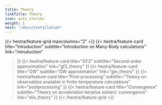```yaml
---
title: Theory
linkTitle: Theory
icon: auto_stories
weight: 1
next: "/docs/installation"
---
```



{{< hextra/feature-grid maxcolumns="2" >}}
  {{< hextra/feature-card
    title="Introduction"
    subtitle="Introduction on Many-Body calculations"
    link="introduction"
  >}}
  {{< hextra/feature-card
    title="GF2"
    subtitle="Second-order approximation"
    link="gf2_theory"
  >}}
  {{< hextra/feature-card
    title="GW"
    subtitle="GW approximation"
    link="gw_theory"
  >}}
  {{< hextra/feature-card
    title="Post-processing"
    subtitle="Theory on observables available in finite-temperature calculations"
    link="postprocessing"
  >}}
  {{< hextra/feature-card
    title="Convergence"
    subtitle="Theory on acceleration iterative solvers' convergence"
    link="diis_theory"
  >}}
{{< /hextra/feature-grid >}}